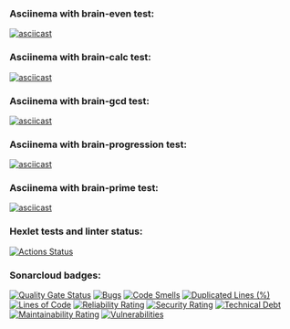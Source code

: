 ### Asciinema with brain-even test:
[![asciicast](https://asciinema.org/a/719891.svg)](https://asciinema.org/a/719891)
### Asciinema with brain-calc test:
[![asciicast](https://asciinema.org/a/720322.svg)](https://asciinema.org/a/720322)
### Asciinema with brain-gcd test:
[![asciicast](https://asciinema.org/a/720433.svg)](https://asciinema.org/a/720433)
### Asciinema with brain-progression test:
[![asciicast](https://asciinema.org/a/720463.svg)](https://asciinema.org/a/720463)
### Asciinema with brain-prime test:
[![asciicast](https://asciinema.org/a/720468.svg)](https://asciinema.org/a/720468)
### Hexlet tests and linter status:
[![Actions Status](https://github.com/mendax1337/php-project-45/actions/workflows/hexlet-check.yml/badge.svg)](https://github.com/mendax1337/php-project-45/actions)
### Sonarcloud badges:
[![Quality Gate Status](https://sonarcloud.io/api/project_badges/measure?project=mendax1337_php-project-45&metric=alert_status)](https://sonarcloud.io/summary/new_code?id=mendax1337_php-project-45)
[![Bugs](https://sonarcloud.io/api/project_badges/measure?project=mendax1337_php-project-45&metric=bugs)](https://sonarcloud.io/summary/new_code?id=mendax1337_php-project-45)
[![Code Smells](https://sonarcloud.io/api/project_badges/measure?project=mendax1337_php-project-45&metric=code_smells)](https://sonarcloud.io/summary/new_code?id=mendax1337_php-project-45)
[![Duplicated Lines (%)](https://sonarcloud.io/api/project_badges/measure?project=mendax1337_php-project-45&metric=duplicated_lines_density)](https://sonarcloud.io/summary/new_code?id=mendax1337_php-project-45)
[![Lines of Code](https://sonarcloud.io/api/project_badges/measure?project=mendax1337_php-project-45&metric=ncloc)](https://sonarcloud.io/summary/new_code?id=mendax1337_php-project-45)
[![Reliability Rating](https://sonarcloud.io/api/project_badges/measure?project=mendax1337_php-project-45&metric=reliability_rating)](https://sonarcloud.io/summary/new_code?id=mendax1337_php-project-45)
[![Security Rating](https://sonarcloud.io/api/project_badges/measure?project=mendax1337_php-project-45&metric=security_rating)](https://sonarcloud.io/summary/new_code?id=mendax1337_php-project-45)
[![Technical Debt](https://sonarcloud.io/api/project_badges/measure?project=mendax1337_php-project-45&metric=sqale_index)](https://sonarcloud.io/summary/new_code?id=mendax1337_php-project-45)
[![Maintainability Rating](https://sonarcloud.io/api/project_badges/measure?project=mendax1337_php-project-45&metric=sqale_rating)](https://sonarcloud.io/summary/new_code?id=mendax1337_php-project-45)
[![Vulnerabilities](https://sonarcloud.io/api/project_badges/measure?project=mendax1337_php-project-45&metric=vulnerabilities)](https://sonarcloud.io/summary/new_code?id=mendax1337_php-project-45)
